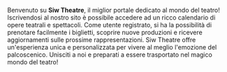 Benvenuto su **Siw Theatre**, il miglior portale dedicato al mondo del teatro!
Iscrivendosi al nostro sito è possibile accedere ad un ricco calendario di opere teatrali e spettacoli. Come utente registrato, si ha la possibilità di prenotare facilmente i biglietti, scoprire nuove produzioni e ricevere aggiornamenti sulle prossime rappresentazioni.
Siw Theatre offre un'esperienza unica e personalizzata per vivere al meglio l'emozione del palcoscenico.
Unisciti a noi e preparati a essere trasportato nel magico mondo del teatro!
